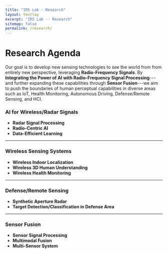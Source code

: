 ```yaml
---
title: "IRS Lab - Research"
layout: textlay
excerpt: "IRS Lab -- Research"
sitemap: false
permalink: /research/
---
```


# Research Agenda
Our goal is to develop new sensing technologies to see the world from from entirely new perspective, leveraging <strong>Radio-Frequency Signals</strong>. By <strong>Integrating the Power of AI with Radio-Frequency Signal Processing</strong>---and further expanding these capabilities through <strong>Sensor Fusion</strong>---we aim to push the boundaries of human perceptual capabilities in diverse areas such as IoT, Health Monitoring, Autonomous Driving, Defense/Remote Sensing, and HCI.

### AI for Wireless/Radar Signals
* **Radar Signal Processing**
* **Radio-Centric AI**
* **Data-Efficient Learning**

-----

### Wireless Sensing Systems
* **Wireless Indoor Localization**
* **Wireless 3D Human Understanding**
* **Wireless Health Monitoring**

-----

### Defense/Remote Sensing
* **Synthetic Aperture Radar**
* **Target Detection/Classification in Defense Area**

-----

### Sensor Fusion
* **Sensor Signal Processing**
* **Multimodal Fusion**
* **Multi-Sensor System**

<br><br>
